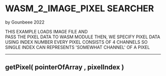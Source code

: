 <h1>WASM_2_IMAGE_PIXEL SEARCHER</h1>
by Gounbeee 2022

THIS EXAMPLE LOADS IMAGE FILE AND<br>
PASS THE PIXEL DATA TO WASM MODULE
THEN,
WE SPECIFY PIXEL DATA USING INDEX NUMBER
EVERY PIXEL CONSISTS OF 4 CHANNELS SO
SINGLE INDEX CAN REPRESENTS 'SOMEWHAT CHANNEL' OF A PIXEL

----------------------------------------
getPixel( pointerOfArray , pixelIndex )
----------------------------------------
